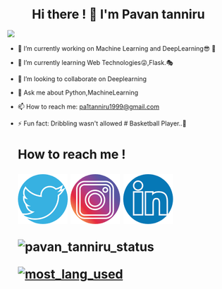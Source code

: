 ###         <h1 style="text-align:center;"> Hi there ! 👋  I'm Pavan tanniru </h1>

   ![](https://komarev.com/ghpvc/?username=pavantanniru)


- 🔭 I’m currently working on Machine Learning and DeepLearning😎 🦾
- 🌱 I’m currently learning Web Technologies😜,Flask.🎭
- 👯 I’m looking to collaborate on Deeplearning
- 💬 Ask me about Python,MachineLearning
- 📫 How to reach me: pa1tanniru1999@gmail.com
- ⚡ Fun fact: Dribbling wasn't allowed # Basketball Player..🏀


     <h1> How to reach me ! </>
           </br>
            
       
   
    <a href="https://twitter.com/TanniruPavan" class="button primary">![Twitter](https://github.com/pavantanniru/pavantanniru/blob/main/circle-cropped%20(7).png?raw=true)</a>  <a href="https://www.instagram.com/___.pavan.__/" class="button">![Insta](https://raw.githubusercontent.com/pavantanniru/pavantanniru/main/circle-cropped%20(6).png)</a>  <a href="https://www.linkedin.com/in/pavan-tanniru-59ab281a5/" class="button icon search">![Linkdn](https://github.com/pavantanniru/pavantanniru/blob/main/circle-cropped%20(8).png?raw=true)</a>
    
    ![pavan_tanniru_status](https://github-readme-stats.vercel.app/api?username=pavantanniru)
    
    [![most_lang_used](https://github-readme-stats.vercel.app/api/top-langs/?username=pavantanniru)](https://github.com/pavantanniru/github-readme-stats)
    
    
    
    
    
   
    
   

